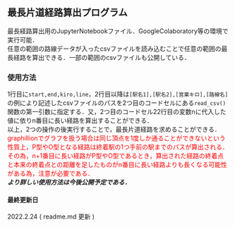 ## 最長片道経路算出プログラム
最長経路算出用のJupyterNotebookファイル．GoogleColaboratory等の環境で実行可能．  
任意の範囲の路線データが入ったcsvファイルを読み込むことで任意の範囲の最長経路を算出できる．一部の範囲のcsvファイルも公開している．  
  
### 使用方法
1行目に`start,end,kiro,line`，2行目以降は`[駅名1],[駅名2],[営業キロ],[路線名]`の例により記述したcsvファイルのパスを2つ目のコードセルにある`read_csv()`関数の第一引数に指定する．又，2つ目のコードセル22行目の変数nに代入した値に依りn番目に長い経路を算出することができる．  
以上，2つの操作の後実行することで，最長片道経路を求めることができる．  
<span style="color: red; ">graphillionでグラフを扱う場合は同じ頂点を1度しか通ることができないという性質上，P型やO型となる経路は終着駅の1つ手前の駅までのパスが算出される．その為，n+1番目に長い経路がP型やO型であるとき，算出された経路の終着点と本来の終着点との距離を足したものがn番目に長い経路よりも長くなる可能性がある為，注意が必要である．</span>  
***より詳しい使用方法は今後公開予定である．***  
  
#### 最終更新日
2022.2.24 ( readme.md 更新 )

